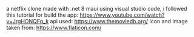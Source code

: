a netflix clone made with .net 8 maui using visual studio code, 
 i followed this tutorial for build the app: https://www.youtube.com/watch?v=JrgHONQFq_k 
api used: https://www.themoviedb.org/ 
Icon and image taken from: https://www.flaticon.com/

